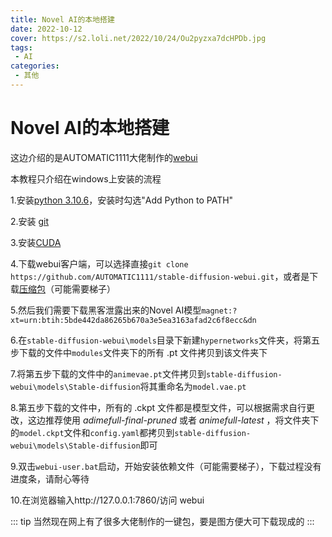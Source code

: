 ```yaml
---
title: Novel AI的本地搭建
date: 2022-10-12
cover: https://s2.loli.net/2022/10/24/Ou2pyzxa7dcHPDb.jpg
tags:
 - AI
categories:
 - 其他
---
```


# Novel AI的本地搭建

这边介绍的是AUTOMATIC1111大佬制作的[webui](https://github.com/AUTOMATIC1111/stable-diffusion-webui)

本教程只介绍在windows上安装的流程

1.安装[python 3.10.6](https://www.python.org/downloads/windows/)，安装时勾选"Add Python to PATH"

2.安装 [git](https://git-scm.com/download/win)

3.安装[CUDA](https://developer.nvidia.com/cuda-downloads)

4.下载webui客户端，可以选择直接`git clone https://github.com/AUTOMATIC1111/stable-diffusion-webui.git`，或者是下载[压缩包](https://github.com/AUTOMATIC1111/stable-diffusion-webui/archive/refs/heads/master.zip)（可能需要梯子）

5.然后我们需要下载黑客泄露出来的Novel AI模型`magnet:?xt=urn:btih:5bde442da86265b670a3e5ea3163afad2c6f8ecc&dn`

6.在`stable-diffusion-webui\models`目录下新建`hypernetworks`文件夹，将第五步下载的文件中`modules`文件夹下的所有 .pt 文件拷贝到该文件夹下

7.将第五步下载的文件中的`animevae.pt`文件拷贝到`stable-diffusion-webui\models\Stable-diffusion`将其重命名为`model.vae.pt`

8.第五步下载的文件中，所有的 .ckpt 文件都是模型文件，可以根据需求自行更改，这边推荐使用 *adimefull-final-pruned*  或者 *animefull-latest* ，将文件夹下的`model.ckpt`文件和`config.yaml`都拷贝到`stable-diffusion-webui\models\Stable-diffusion`即可

9.双击`webui-user.bat`启动，开始安装依赖文件（可能需要梯子），下载过程没有进度条，请耐心等待

10.在浏览器输入http://127.0.0.1:7860/访问 webui

::: tip
当然现在网上有了很多大佬制作的一键包，要是图方便大可下载现成的
:::

